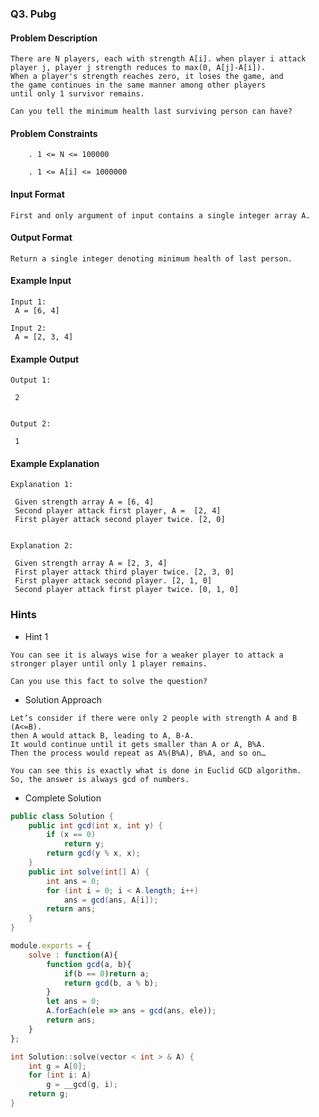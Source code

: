 ### Q3. Pubg
#### Problem Description
```text
There are N players, each with strength A[i]. when player i attack 
player j, player j strength reduces to max(0, A[j]-A[i]). 
When a player's strength reaches zero, it loses the game, and 
the game continues in the same manner among other players 
until only 1 survivor remains.

Can you tell the minimum health last surviving person can have?
```
#### Problem Constraints
```text
    . 1 <= N <= 100000

    . 1 <= A[i] <= 1000000
```
#### Input Format
```text
First and only argument of input contains a single integer array A.
```
#### Output Format
```text
Return a single integer denoting minimum health of last person.
```
#### Example Input
```text
Input 1:
 A = [6, 4]

Input 2:
 A = [2, 3, 4]
```
#### Example Output
```text
Output 1:

 2
 

Output 2:

 1
```
#### Example Explanation
```text
Explanation 1:

 Given strength array A = [6, 4]
 Second player attack first player, A =  [2, 4]
 First player attack second player twice. [2, 0]


Explanation 2:

 Given strength array A = [2, 3, 4]
 First player attack third player twice. [2, 3, 0]
 First player attack second player. [2, 1, 0]
 Second player attack first player twice. [0, 1, 0]
```
### Hints
* Hint 1
```text
You can see it is always wise for a weaker player to attack a 
stronger player until only 1 player remains.

Can you use this fact to solve the question?
```
* Solution Approach
```text
Let’s consider if there were only 2 people with strength A and B (A<=B). 
then A would attack B, leading to A, B-A.
It would continue until it gets smaller than A or A, B%A. 
Then the process would repeat as A%(B%A), B%A, and so on…

You can see this is exactly what is done in Euclid GCD algorithm. 
So, the answer is always gcd of numbers.
```
* Complete Solution
```java
public class Solution {
    public int gcd(int x, int y) {
        if (x == 0)
            return y;
        return gcd(y % x, x);
    }
    public int solve(int[] A) {
        int ans = 0;
        for (int i = 0; i < A.length; i++)
            ans = gcd(ans, A[i]);
        return ans;
    }
}
```

```javascript
module.exports = { 
	solve : function(A){
	    function gcd(a, b){
	        if(b == 0)return a;
	        return gcd(b, a % b);
	    }
        let ans = 0;
        A.forEach(ele => ans = gcd(ans, ele));
        return ans;
	}
};
```

```cpp
int Solution::solve(vector < int > & A) {
    int g = A[0];
    for (int i: A)
        g = __gcd(g, i);
    return g;
}
```

